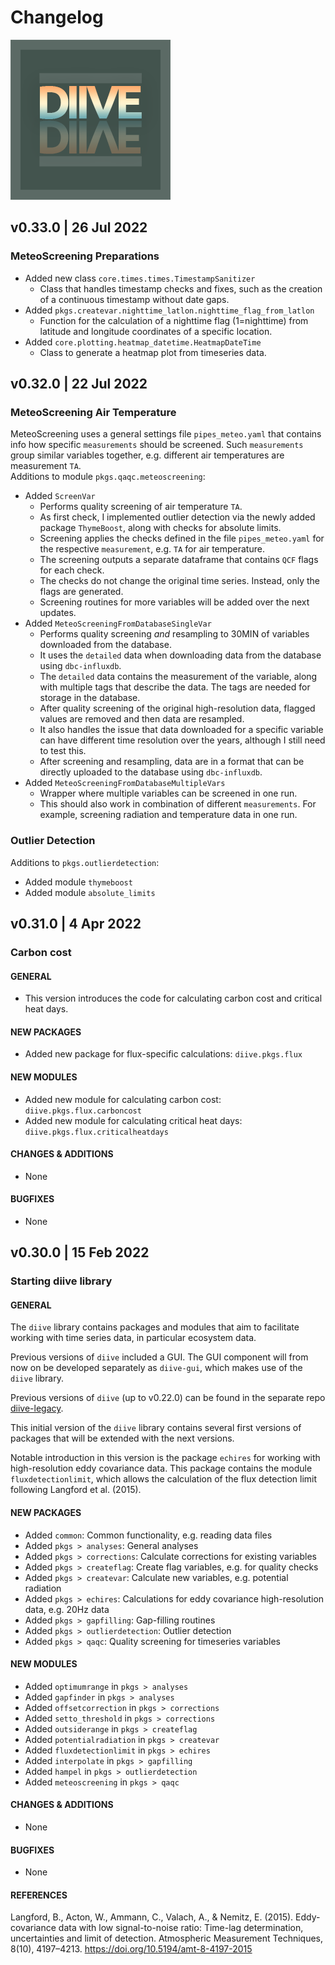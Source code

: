 # Changelog

![DIIVE](images/logo_diive1_256px.png)


## v0.33.0 | 26 Jul 2022
### MeteoScreening Preparations
- Added new class `core.times.times.TimestampSanitizer`
  - Class that handles timestamp checks and fixes, such as the creation of a continuous
  timestamp without date gaps.    
- Added `pkgs.createvar.nighttime_latlon.nighttime_flag_from_latlon` 
  - Function for the calculation of a nighttime flag (1=nighttime) from latitude and
  longitude coordinates of a specific location.
- Added `core.plotting.heatmap_datetime.HeatmapDateTime`
  - Class to generate a heatmap plot from timeseries data. 


## v0.32.0 | 22 Jul 2022
### MeteoScreening Air Temperature
MeteoScreening uses a general settings file `pipes_meteo.yaml` that contains info how
specific `measurements` should be screened. Such `measurements` group similar variables
together, e.g. different air temperatures are measurement `TA`.   
Additions to module `pkgs.qaqc.meteoscreening`:
- Added `ScreenVar`
  - Performs quality screening of air temperature `TA`. 
  - As first check, I implemented outlier detection via the newly added package `ThymeBoost`,
  along with checks for absolute limits.
  - Screening applies the checks defined in the file `pipes_meteo.yaml` for the respective
  `measurement`, e.g. `TA` for air temperature.
  - The screening outputs a separate dataframe that contains `QCF` flags for each check.
  - The checks do not change the original time series. Instead, only the flags are generated.
  - Screening routines for more variables will be added over the next updates. 
- Added `MeteoScreeningFromDatabaseSingleVar`
  - Performs quality screening *and* resampling to 30MIN of variables downloaded from the database.
  - It uses the `detailed` data when downloading data from the database using `dbc-influxdb`.
  - The `detailed` data contains the measurement of the variable, along with multiple tags that
  describe the data. The tags are needed for storage in the database.
  - After quality screening of the original high-resolution data, flagged values are removed and
  then data are resampled.
  - It also handles the issue that data downloaded for a specific variable can have different time
  resolution over the years, although I still need to test this.
  - After screening and resampling, data are in a format that can be directly uploaded to the 
  database using `dbc-influxdb`.
- Added `MeteoScreeningFromDatabaseMultipleVars`
  - Wrapper where multiple variables can be screened in one run.
  - This should also work in combination of different `measurements`. For example, screening
  radiation and temperature data in one run.
### Outlier Detection
Additions to `pkgs.outlierdetection`:
- Added module `thymeboost`
- Added module `absolute_limits`


[//]: # (- optimum range)
[//]: # (- `diive.core.times` `DetectFrequency` )
[//]: # (- `diive.core.times`: `resampling` module )
[//]: # (- New package in env: `ThymeBoost` [GitHub]&#40;https://github.com/tblume1992/ThymeBoost/tree/main/ThymeBoost&#41; )


## v0.31.0 | 4 Apr 2022
### Carbon cost
#### **GENERAL**
- This version introduces the code for calculating carbon cost and critical heat days.
#### **NEW PACKAGES**
- Added new package for flux-specific calculations: `diive.pkgs.flux`
#### **NEW MODULES**
- Added new module for calculating carbon cost: `diive.pkgs.flux.carboncost`
- Added new module for calculating critical heat days: `diive.pkgs.flux.criticalheatdays`
#### **CHANGES & ADDITIONS**
- None
#### **BUGFIXES**
- None


## v0.30.0 | 15 Feb 2022
### Starting diive library
#### **GENERAL**
The `diive` library contains packages and modules that aim to facilitate working
with time series data, in particular ecosystem data.

Previous versions of `diive` included a GUI. The GUI component will from now on
be developed separately as `diive-gui`, which makes use of the `diive` library.

Previous versions of `diive` (up to v0.22.0) can be found in the separate repo 
[diive-legacy](https://gitlab.ethz.ch/diive/diive-legacy).

This initial version of the `diive` library contains several first versions of 
packages that will be extended with the next versions. 

Notable introduction in this version is the package `echires` for working with
high-resolution eddy covariance data. This package contains the module `fluxdetectionlimit`,
which allows the calculation of the flux detection limit following Langford et al. (2015).
#### **NEW PACKAGES**
- Added `common`: Common functionality, e.g. reading data files
- Added `pkgs > analyses`: General analyses
- Added `pkgs > corrections`: Calculate corrections for existing variables
- Added `pkgs > createflag`: Create flag variables, e.g. for quality checks
- Added `pkgs > createvar`: Calculate new variables, e.g. potential radiation
- Added `pkgs > echires`: Calculations for eddy covariance high-resolution data, e.g. 20Hz data
- Added `pkgs > gapfilling`: Gap-filling routines
- Added `pkgs > outlierdetection`: Outlier detection
- Added `pkgs > qaqc`: Quality screening for timeseries variables
#### **NEW MODULES**
- Added `optimumrange` in `pkgs > analyses`
- Added `gapfinder` in `pkgs > analyses`
- Added `offsetcorrection` in `pkgs > corrections`
- Added `setto_threshold` in `pkgs > corrections`
- Added `outsiderange` in `pkgs > createflag`
- Added `potentialradiation` in `pkgs > createvar`
- Added `fluxdetectionlimit` in `pkgs > echires`
- Added `interpolate` in `pkgs > gapfilling`
- Added `hampel` in `pkgs > outlierdetection`
- Added `meteoscreening` in `pkgs > qaqc`
#### **CHANGES & ADDITIONS**
- None
#### **BUGFIXES**
- None
#### **REFERENCES**
Langford, B., Acton, W., Ammann, C., Valach, A., & Nemitz, E. (2015). Eddy-covariance data with low signal-to-noise ratio: Time-lag determination, uncertainties and limit of detection. Atmospheric Measurement Techniques, 8(10), 4197–4213. https://doi.org/10.5194/amt-8-4197-2015
